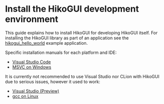 Install the HikoGUI development environment
===========================================

This guide explains how to install HikoGUI for developing HikoGUI itself.
For installing the HikoGUI library as part of an application see the
[hikogui_hello_world](https://github.com/hikogui/hikogui_hello_world)
example application.

Specific installation manuals for each platform and IDE:
 - [Visual Studio Code](docs/build_with_visual_studio_code.md)
 - [MSVC on Windows](docs/build_with_msvc_on_windows.md)

It is currently not recommended to use Visual Studio nor CLion with HikoGUI
due to serious issues, however it used to work:
 - [Visual Studio (Preview)](docs/build_with_visual_studio.md)
 - [gcc on Linux](docs/build_with_gcc_on_linux.md)

